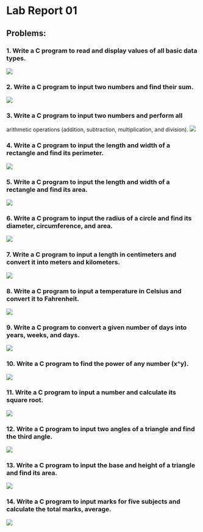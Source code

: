 # Lab Report 01

## Problems:

### 1. Write a C program to read and display values of all basic data types.
![](Screenshots/01.png)

### 2. Write a C program to input two numbers and find their sum.
![](Screenshots/02.png)

### 3. Write a C program to input two numbers and perform all
   arithmetic operations (addition, subtraction, multiplication, and division).
   ![](Screenshots/03.png)

### 4. Write a C program to input the length and width of a rectangle and find its perimeter.
![](Screenshots/04.png)

### 5. Write a C program to input the length and width of a rectangle and find its area.
![](Screenshots/05.png)

### 6. Write a C program to input the radius of a circle and find its diameter, circumference, and area.
![](Screenshots/06.png)

### 7. Write a C program to input a length in centimeters and convert it into meters and kilometers.
![](Screenshots/07.png)

### 8. Write a C program to input a temperature in Celsius and convert it to Fahrenheit.
![](Screenshots/08.png)

### 9. Write a C program to convert a given number of days into years, weeks, and days.
![](Screenshots/09.png)

### 10. Write a C program to find the power of any number (x^y).
![](Screenshots/10.png)


### 11. Write a C program to input a number and calculate its square root.
![](Screenshots/11.png)


### 12. Write a C program to input two angles of a triangle and find the third angle.
![](Screenshots/12.png)


### 13. Write a C program to input the base and height of a triangle and find its area.
![](Screenshots/13.png)

### 14. Write a C program to input marks for five subjects and calculate the total marks, average.
![](Screenshots/14.png)